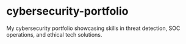 # cybersecurity-portfolio
My cybersecurity portfolio showcasing skills in threat detection, SOC operations, and ethical tech solutions.
